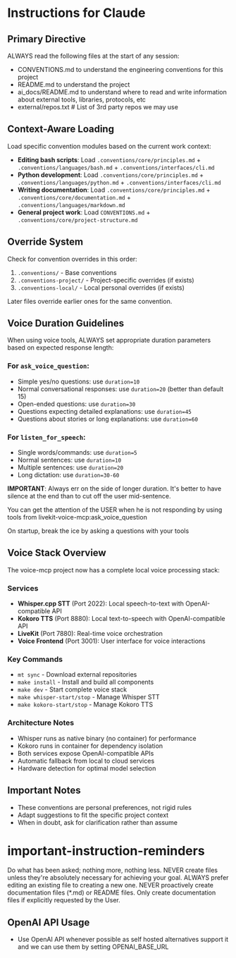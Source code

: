 # Instructions for Claude

## Primary Directive

ALWAYS read the following files at the start of any session:
- CONVENTIONS.md to understand the engineering conventions for this project
- README.md to understand the project
- ai_docs/README.md to understand where to read and write information about external tools, libraries, protocols, etc
- external/repos.txt # List of 3rd party repos we may use

## Context-Aware Loading

Load specific convention modules based on the current work context:

- **Editing bash scripts**: Load `.conventions/core/principles.md` + `.conventions/languages/bash.md` + `.conventions/interfaces/cli.md`
- **Python development**: Load `.conventions/core/principles.md` + `.conventions/languages/python.md` + `.conventions/interfaces/cli.md`
- **Writing documentation**: Load `.conventions/core/principles.md` + `.conventions/core/documentation.md` + `.conventions/languages/markdown.md`
- **General project work**: Load `CONVENTIONS.md` + `.conventions/core/project-structure.md`

## Override System

Check for convention overrides in this order:
1. `.conventions/` - Base conventions
2. `.conventions-project/` - Project-specific overrides (if exists)
3. `.conventions-local/` - Local personal overrides (if exists)

Later files override earlier ones for the same convention.

## Voice Duration Guidelines

When using voice tools, ALWAYS set appropriate duration parameters based on expected response length:

### For `ask_voice_question`:
- Simple yes/no questions: use `duration=10` 
- Normal conversational responses: use `duration=20` (better than default 15)
- Open-ended questions: use `duration=30`
- Questions expecting detailed explanations: use `duration=45`
- Questions about stories or long explanations: use `duration=60`

### For `listen_for_speech`:
- Single words/commands: use `duration=5`
- Normal sentences: use `duration=10`
- Multiple sentences: use `duration=20`
- Long dictation: use `duration=30-60`

**IMPORTANT**: Always err on the side of longer duration. It's better to have silence at the end than to cut off the user mid-sentence.

You can get the attention of the USER when he is not responding by using tools from livekit-voice-mcp:ask_voice_question

On startup, break the ice by asking a questions with your tools

## Voice Stack Overview

The voice-mcp project now has a complete local voice processing stack:

### Services
- **Whisper.cpp STT** (Port 2022): Local speech-to-text with OpenAI-compatible API
- **Kokoro TTS** (Port 8880): Local text-to-speech with OpenAI-compatible API  
- **LiveKit** (Port 7880): Real-time voice orchestration
- **Voice Frontend** (Port 3001): User interface for voice interactions

### Key Commands
- `mt sync` - Download external repositories
- `make install` - Install and build all components
- `make dev` - Start complete voice stack
- `make whisper-start/stop` - Manage Whisper STT
- `make kokoro-start/stop` - Manage Kokoro TTS

### Architecture Notes
- Whisper runs as native binary (no container) for performance
- Kokoro runs in container for dependency isolation
- Both services expose OpenAI-compatible APIs
- Automatic fallback from local to cloud services
- Hardware detection for optimal model selection

## Important Notes

- These conventions are personal preferences, not rigid rules
- Adapt suggestions to fit the specific project context
- When in doubt, ask for clarification rather than assume

# important-instruction-reminders
Do what has been asked; nothing more, nothing less.
NEVER create files unless they're absolutely necessary for achieving your goal.
ALWAYS prefer editing an existing file to creating a new one.
NEVER proactively create documentation files (*.md) or README files. Only create documentation files if explicitly requested by the User.

## OpenAI API Usage
- Use OpenAI API whenever possible as self hosted alternatives support it and we can use them by setting OPENAI_BASE_URL
